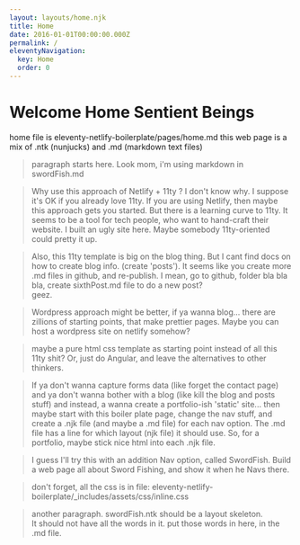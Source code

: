 ```yaml
---
layout: layouts/home.njk
title: Home
date: 2016-01-01T00:00:00.000Z
permalink: /
eleventyNavigation:
  key: Home
  order: 0
---
```

# Welcome Home Sentient Beings
home file is eleventy-netlify-boilerplate/pages/home.md
this web page is a mix of .ntk (nunjucks)  and  .md (markdown text files)

> paragraph starts here.  Look mom, i'm using markdown in swordFish.md

>Why use this approach of Netlify + 11ty ?
I don't know why.  I suppose it's OK if you already love 11ty.
If you are using Netlify, then maybe this approach gets you started.
But there is a learning curve to 11ty.  It seems to be a tool for tech people, 
who want to hand-craft their website.
I built an ugly site here.  Maybe somebody 11ty-oriented could pretty it up.


>Also, this 11ty template is big on the blog thing. 
But I cant find docs on how to create blog info. (create 'posts').
It seems like you create more .md files in github, and re-publish.
I mean, go to github, folder bla bla bla, create sixthPost.md file 
to do a new post?  
geez.

>Wordpress approach might be better, if ya wanna blog... 
there are zillions of starting points,
that make prettier pages.
Maybe you can host a wordpress site on netlify somehow?


>maybe a pure html css template as starting point instead of all this 11ty shit?
Or, just do Angular, and leave the alternatives to other thinkers.

>If ya don't wanna capture forms data (like forget the contact page)
and ya don't wanna bother with a blog  (like kill the blog and posts stuff)
and instead, a wanna create a portfolio-ish 'static' site...
then maybe start with this boiler plate page,  change the nav stuff,
and create a .njk file (and maybe a .md file)  for each nav option.
The .md file has a line for which layout (njk file) it should use.
So, for a portfolio, maybe stick nice html into each .njk file.

>I guess I'll try this with an addition Nav option, called SwordFish.
Build a web page all about Sword Fishing, and show it when he Navs there.


>don't forget, all the css is in file:
eleventy-netlify-boilerplate/_includes/assets/css/inline.css

> another paragraph.
swordFish.ntk should be a layout skeleton.  
It should not
have all the words in it. 
put those words in here, in the .md file.

